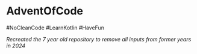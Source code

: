 # AdventOfCode

#NoCleanCode #LearnKotlin #HaveFun

*Recreated the 7 year old repository to remove all inputs from former years in 2024*